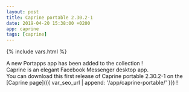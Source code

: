 ```yaml
---
layout: post
title: Caprine portable 2.30.2-1
date: 2019-04-20 15:38:00 +0200
app: caprine
tags: [caprine]
---
```

{% include vars.html %}

A new Portapps app has been added to the collection !<br />
Caprine is an elegant Facebook Messenger desktop app.<br />
You can download this first release of Caprine portable 2.30.2-1 on the [Caprine page]({{ var_seo_url | append: '/app/caprine-portable/' }}) !